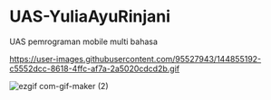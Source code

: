# UAS-YuliaAyuRinjani
UAS pemrograman mobile multi bahasa


https://user-images.githubusercontent.com/95527943/144855192-c5552dcc-8618-4ffc-af7a-2a5020cdcd2b.gif

![ezgif com-gif-maker (2)](https://user-images.githubusercontent.com/95527943/149609245-4d1d1e2c-59e9-4905-b7b0-fd9116b7e813.gif)
